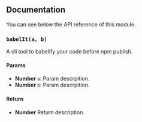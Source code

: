 ## Documentation
You can see below the API reference of this module.

### `babelIt(a, b)`
A cli tool to babelify your code before npm publish.

#### Params
- **Number** `a`: Param descrpition.
- **Number** `b`: Param descrpition.

#### Return
- **Number** Return description.

